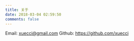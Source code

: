 ```yaml
---
title: 关于
date: 2018-03-04 02:59:50
comments: false
---
```

Email: <xuecci@gmail.com>
Github: <https://github.com/xuecci>
